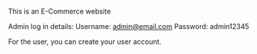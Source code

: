 This is an E-Commerce website 





Admin log in details:
Username: admin@email.com
Password: admin12345

For the user, you can create your user account.

